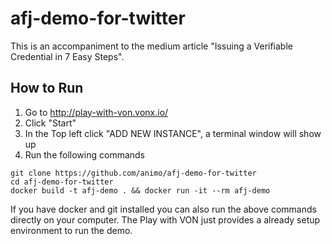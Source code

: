 # afj-demo-for-twitter

This is an accompaniment to the medium article "Issuing a Verifiable Credential in 7 Easy Steps".

## How to Run

1. Go to http://play-with-von.vonx.io/
2. Click "Start"
3. In the Top left click "ADD NEW INSTANCE", a terminal window will show up
4. Run the following commands

```
git clone https://github.com/animo/afj-demo-for-twitter
cd afj-demo-for-twitter
docker build -t afj-demo . && docker run -it --rm afj-demo
```

If you have docker and git installed you can also run the above commands directly on your computer. The Play with VON just provides a already setup environment to run the demo.
